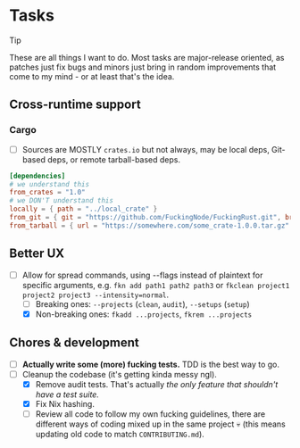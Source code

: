 # Tasks

> [!TIP]
> These are all things I want to do. Most tasks are major-release oriented, as patches just fix bugs and minors just bring in random improvements that come to my mind - or at least that's the idea.

## Cross-runtime support

### Cargo

- [ ] Sources are MOSTLY `crates.io` but not always, may be local deps, Git-based deps, or remote tarball-based deps.

```toml
[dependencies]
# we understand this
from_crates = "1.0"
# we DON'T understand this
locally = { path = "../local_crate" }
from_git = { git = "https://github.com/FuckingNode/FuckingRust.git", branch = "dev" }
from_tarball = { url = "https://somewhere.com/some_crate-1.0.0.tar.gz" }
```

## Better UX

- [ ] Allow for spread commands, using --flags instead of plaintext for specific arguments, e.g. `fkn add path1 path2 path3` or `fkclean project1 project2 project3 --intensity=normal`.
  - [ ] Breaking ones: `--projects` (`clean`, `audit`), `--setups` (`setup`)
  - [x] Non-breaking ones: `fkadd ...projects`, `fkrem ...projects`

## Chores & development

- [ ] **Actually write some (more) fucking tests.** TDD is the best way to go.
- [ ] Cleanup the codebase (it's getting kinda messy ngl).
  - [x] Remove audit tests. That's actually _the only feature that shouldn't have a test suite._
  - [x] Fix Nix hashing.
  - [ ] Review all code to follow my own fucking guidelines, there are different ways of coding mixed up in the same project :skull: (this means updating old code to match `CONTRIBUTING.md`).
